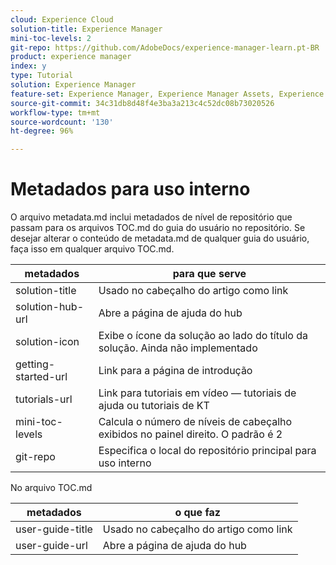 ```yaml
---
cloud: Experience Cloud
solution-title: Experience Manager
mini-toc-levels: 2
git-repo: https://github.com/AdobeDocs/experience-manager-learn.pt-BR
product: experience manager
index: y
type: Tutorial
solution: Experience Manager
feature-set: Experience Manager, Experience Manager Assets, Experience Manager Cloud Manager, Experience Manager Forms, Experience Manager Screens, Experience Manager Sites
source-git-commit: 34c31db8d48f4e3ba3a213c4c52dc08b73020526
workflow-type: tm+mt
source-wordcount: '130'
ht-degree: 96%

---
```



# Metadados para uso interno

O arquivo metadata.md inclui metadados de nível de repositório que passam para os arquivos TOC.md do guia do usuário no repositório. Se desejar alterar o conteúdo de metadata.md de qualquer guia do usuário, faça isso em qualquer arquivo TOC.md.

| metadados | para que serve |
|--- |--- |
| solution-title | Usado no cabeçalho do artigo como link |
| solution-hub-url | Abre a página de ajuda do hub |
| solution-icon | Exibe o ícone da solução ao lado do título da solução. Ainda não implementado |
| getting-started-url | Link para a página de introdução |
| tutorials-url | Link para tutoriais em vídeo — tutoriais de ajuda ou tutoriais de KT |
| mini-toc-levels | Calcula o número de níveis de cabeçalho exibidos no painel direito. O padrão é 2 |
| git-repo | Especifica o local do repositório principal para uso interno |

No arquivo TOC.md

| metadados | o que faz |
|--- |--- |
| user-guide-title | Usado no cabeçalho do artigo como link |
| user-guide-url | Abre a página de ajuda do hub |
